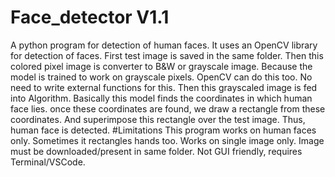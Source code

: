 # Face_detector V1.1
  A python program for detection of human faces. It uses an OpenCV library for detection of faces. First test image is saved in the same folder. Then this colored pixel image is converter to B&W or grayscale image. Because the model is trained to work on grayscale pixels. OpenCV can do this too. No need to write external functions for this. Then this grayscaled image is fed into Algorithm. Basically this model finds the coordinates in which human face lies. once these coordinates are found, we draw a rectangle from these coordinates. And superimpose this rectangle over the test image. Thus, human face is detected.
#Limitations
	This program works on human faces only.
	Sometimes it rectangles hands too.
  Works on single image only.
	Image must be downloaded/present in same folder.
 	Not GUI friendly, requires Terminal/VSCode.
